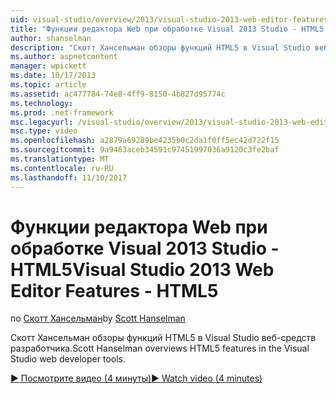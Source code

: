 ```yaml
---
uid: visual-studio/overview/2013/visual-studio-2013-web-editor-features-html5
title: "Функции редактора Web при обработке Visual 2013 Studio - HTML5 | Документы Microsoft"
author: shanselman
description: "Скотт Хансельман обзоры функций HTML5 в Visual Studio веб-средств разработчика."
ms.author: aspnetcontent
manager: wpickett
ms.date: 10/17/2013
ms.topic: article
ms.assetid: ac477784-74e8-4ff9-8150-4b827d95774c
ms.technology: 
ms.prod: .net-framework
msc.legacyurl: /visual-studio/overview/2013/visual-studio-2013-web-editor-features-html5
msc.type: video
ms.openlocfilehash: a2879a69289be4235b0c2da1f0ff5ec42d722f15
ms.sourcegitcommit: 9a9483aceb34591c97451997036a9120c3fe2baf
ms.translationtype: MT
ms.contentlocale: ru-RU
ms.lasthandoff: 11/10/2017
---
```

<a name="visual-studio-2013-web-editor-features---html5"></a><span data-ttu-id="73648-103">Функции редактора Web при обработке Visual 2013 Studio - HTML5</span><span class="sxs-lookup"><span data-stu-id="73648-103">Visual Studio 2013 Web Editor Features - HTML5</span></span>
====================
<span data-ttu-id="73648-104">по [Скотт Хансельман](https://github.com/shanselman)</span><span class="sxs-lookup"><span data-stu-id="73648-104">by [Scott Hanselman](https://github.com/shanselman)</span></span>

<span data-ttu-id="73648-105">Скотт Хансельман обзоры функций HTML5 в Visual Studio веб-средств разработчика.</span><span class="sxs-lookup"><span data-stu-id="73648-105">Scott Hanselman overviews HTML5 features in the Visual Studio web developer tools.</span></span>

[<span data-ttu-id="73648-106">&#9654; Посмотрите видео (4 минуты)</span><span class="sxs-lookup"><span data-stu-id="73648-106">&#9654; Watch video (4 minutes)</span></span>](https://channel9.msdn.com/Blogs/ASP-NET-Site-Videos/visual-studio-2013-web-editor-features-html5)
